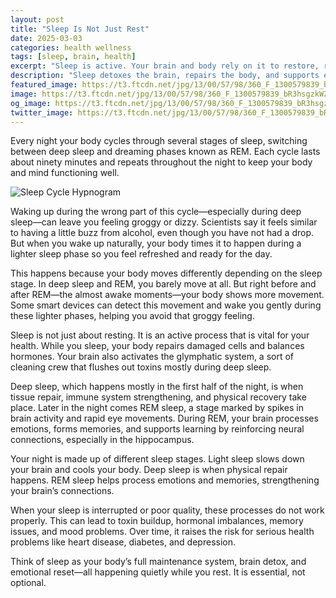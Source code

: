 ```yaml
---
layout: post
title: "Sleep Is Not Just Rest"
date: 2025-03-03
categories: health wellness
tags: [sleep, brain, health]
excerpt: "Sleep is active. Your brain and body rely on it to restore, reset, and heal."
description: "Sleep detoxes the brain, repairs the body, and supports emotional balance. It’s essential for health."
featured_image: https://t3.ftcdn.net/jpg/13/00/57/98/360_F_1300579839_bR3hsgzkWZPuN5ar57P3In6qY8iZUzku.jpg
image: https://t3.ftcdn.net/jpg/13/00/57/98/360_F_1300579839_bR3hsgzkWZPuN5ar57P3In6qY8iZUzku.jpg
og_image: https://t3.ftcdn.net/jpg/13/00/57/98/360_F_1300579839_bR3hsgzkWZPuN5ar57P3In6qY8iZUzku.jpg
twitter_image: https://t3.ftcdn.net/jpg/13/00/57/98/360_F_1300579839_bR3hsgzkWZPuN5ar57P3In6qY8iZUzku.jpg
---
```

<style>
img {
  max-width: 100%;
  height: auto;
  display: block;
  margin: 0 auto;
}
</style>

Every night your body cycles through several stages of sleep, switching between deep sleep and dreaming phases known as REM. Each cycle lasts about ninety minutes and repeats throughout the night to keep your body and mind functioning well.

![Sleep Cycle Hypnogram](https://axbo.zendesk.com/hc/de/article_attachments/203058769/aXbo_Hypnogramm_EN_big_picture_Zendesk_sized.png)

Waking up during the wrong part of this cycle—especially during deep sleep—can leave you feeling groggy or dizzy. Scientists say it feels similar to having a little buzz from alcohol, even though you have not had a drop. But when you wake up naturally, your body times it to happen during a lighter sleep phase so you feel refreshed and ready for the day.

This happens because your body moves differently depending on the sleep stage. In deep sleep and REM, you barely move at all. But right before and after REM—the almost awake moments—your body shows more movement. Some smart devices can detect this movement and wake you gently during these lighter phases, helping you avoid that groggy feeling.

Sleep is not just about resting. It is an active process that is vital for your health. While you sleep, your body repairs damaged cells and balances hormones. Your brain also activates the glymphatic system, a sort of cleaning crew that flushes out toxins mostly during deep sleep.

Deep sleep, which happens mostly in the first half of the night, is when tissue repair, immune system strengthening, and physical recovery take place. Later in the night comes REM sleep, a stage marked by spikes in brain activity and rapid eye movements. During REM, your brain processes emotions, forms memories, and supports learning by reinforcing neural connections, especially in the hippocampus.

Your night is made up of different sleep stages. Light sleep slows down your brain and cools your body. Deep sleep is when physical repair happens. REM sleep helps process emotions and memories, strengthening your brain’s connections.

When your sleep is interrupted or poor quality, these processes do not work properly. This can lead to toxin buildup, hormonal imbalances, memory issues, and mood problems. Over time, it raises the risk for serious health problems like heart disease, diabetes, and depression.

Think of sleep as your body’s full maintenance system, brain detox, and emotional reset—all happening quietly while you rest. It is essential, not optional.


